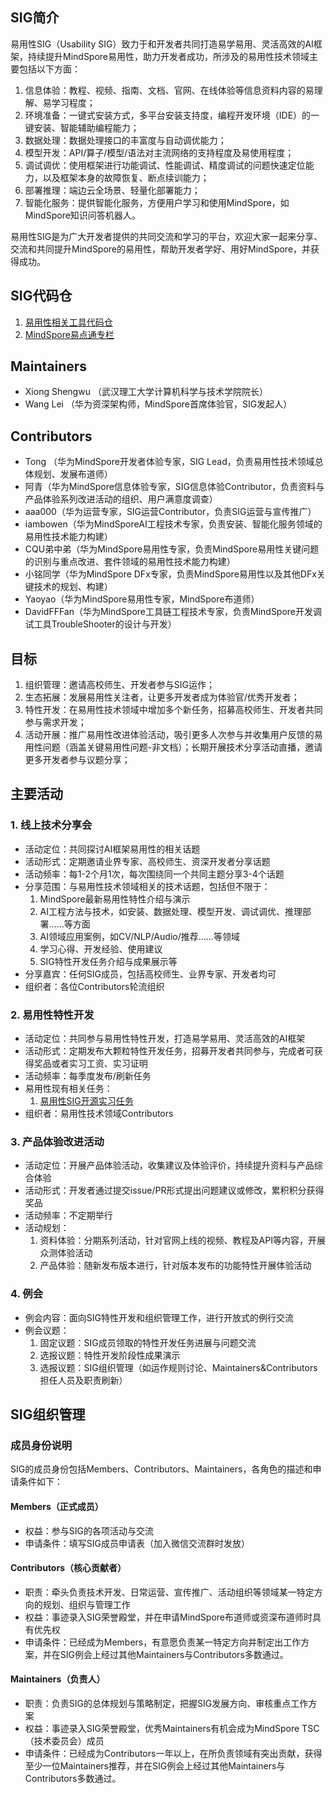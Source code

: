 ## SIG简介

易用性SIG（Usability SIG）致力于和开发者共同打造易学易用、灵活高效的AI框架，持续提升MindSpore易用性，助力开发者成功，所涉及的易用性技术领域主要包括以下方面：

1. 信息体验：教程、视频、指南、文档、官网、在线体验等信息资料内容的易理解、易学习程度；
2. 环境准备：一键式安装方式，多平台安装支持度，编程开发环境（IDE）的一键安装、智能辅助编程能力；
4. 数据处理：数据处理接口的丰富度与自动调优能力；
5. 模型开发：API/算子/模型/语法对主流网络的支持程度及易使用程度；
6. 调试调优：使用框架进行功能调试、性能调试、精度调试的问题快速定位能力，以及框架本身的故障恢复、断点续训能力；
7. 部署推理：端边云全场景、轻量化部署能力；
8. 智能化服务：提供智能化服务，方便用户学习和使用MindSpore，如MindSpore知识问答机器人。

易用性SIG是为广大开发者提供的共同交流和学习的平台，欢迎大家一起来分享、交流和共同提升MindSpore的易用性，帮助开发者学好、用好MindSpore，并获得成功。

## SIG代码仓

1. [易用性相关工具代码仓](https://gitee.com/msu-sig)
2. [MindSpore易点通专栏](https://zhuanlan.zhihu.com/p/505794142)

## Maintainers

* Xiong Shengwu （武汉理工大学计算机科学与技术学院院长）
* Wang Lei （华为资深架构师，MindSpore首席体验官，SIG发起人）

## Contributors

* Tong （华为MindSpore开发者体验专家，SIG Lead，负责易用性技术领域总体规划、发展布道师）
* 阿青（华为MindSpore信息体验专家，SIG信息体验Contributor，负责资料与产品体验系列改进活动的组织、用户满意度调查）
* aaa000（华为运营专家，SIG运营Contributor，负责SIG运营与宣传推广）
* iambowen（华为MindSporeAI工程技术专家，负责安装、智能化服务领域的易用性技术能力构建）
* CQU弟中弟（华为MindSpore易用性专家，负责MindSpore易用性关键问题的识别与重点改进、套件领域的易用性技术能力构建）
* 小铭同学（华为MindSpore DFx专家，负责MindSpore易用性以及其他DFx关键技术的规划、构建）
* Yaoyao（华为MindSpore易用性专家，MindSpore布道师）
* DavidFFFan（华为MindSpore工具链工程技术专家，负责MindSpore开发调试工具TroubleShooter的设计与开发）

## 目标

1. 组织管理：邀请高校师生、开发者参与SIG运作；
2. 生态拓展：发展易用性关注者，让更多开发者成为体验官/优秀开发者；
3. 特性开发：在易用性技术领域中增加多个新任务，招募高校师生、开发者共同参与需求开发；
4. 活动开展：推广易用性改进体验活动，吸引更多人次参与并收集用户反馈的易用性问题（涵盖关键易用性问题-非文档）；长期开展技术分享活动直播，邀请更多开发者参与议题分享；

## 主要活动

### 1. 线上技术分享会

* 活动定位：共同探讨AI框架易用性的相关话题
* 活动形式：定期邀请业界专家、高校师生、资深开发者分享话题
* 活动频率：每1-2个月1次，每次围绕同一个共同主题分享3-4个话题
* 分享范围：与易用性技术领域相关的技术话题，包括但不限于：
  1. MindSpore最新易用性特性介绍与演示
  2. AI工程方法与技术，如安装、数据处理、模型开发、调试调优、推理部署……等方面
  3. AI领域应用案例，如CV/NLP/Audio/推荐……等领域
  4. 学习心得、开发经验、使用建议
  5. SIG特性开发任务介绍与成果展示等
* 分享嘉宾：任何SIG成员，包括高校师生、业界专家、开发者均可
* 组织者：各位Contributors轮流组织

### 2. 易用性特性开发

* 活动定位：共同参与易用性特性开发，打造易学易用、灵活高效的AI框架
* 活动形式：定期发布大颗粒特性开发任务，招募开发者共同参与，完成者可获得奖品或者实习工资、实习证明
* 活动频率：每季度发布/刷新任务
* 易用性现有相关任务：
  1. [易用性SIG开源实习任务](https://gitee.com/mindspore/community/issues/I55JQY)
* 组织者：易用性技术领域Contributors

### 3. 产品体验改进活动

* 活动定位：开展产品体验活动，收集建议及体验评价，持续提升资料与产品综合体验
* 活动形式：开发者通过提交issue/PR形式提出问题建议或修改，累积积分获得奖品
* 活动频率：不定期举行
* 活动规划：
  1. 资料体验：分期系列活动，针对官网上线的视频、教程及API等内容，开展众测体验活动
  2. 产品体验：随新发布版本进行，针对版本发布的功能特性开展体验活动

### 4. 例会

* 例会内容：面向SIG特性开发和组织管理工作，进行开放式的例行交流
* 例会议题：
  1. 固定议题：SIG成员领取的特性开发任务进展与问题交流
  2. 选报议题：特性开发阶段性成果演示
  3. 选报议题：SIG组织管理（如运作规则讨论、Maintainers&Contributors担任人员及职责刷新）

## SIG组织管理

### 成员身份说明

SIG的成员身份包括Members、Contributors、Maintainers，各角色的描述和申请条件如下：

#### Members（正式成员）

* 权益：参与SIG的各项活动与交流
* 申请条件：填写SIG成员申请表（加入微信交流群时发放）

#### Contributors（核心贡献者）

* 职责：牵头负责技术开发、日常运营、宣传推广、活动组织等领域某一特定方向的规划、组织与管理工作
* 权益：事迹录入SIG荣誉殿堂，并在申请MindSpore布道师或资深布道师时具有优先权
* 申请条件：已经成为Members，有意愿负责某一特定方向并制定出工作方案，并在SIG例会上经过其他Maintainers与Contributors多数通过。

#### Maintainers（负责人）

* 职责：负责SIG的总体规划与策略制定，把握SIG发展方向、审核重点工作方案
* 权益：事迹录入SIG荣誉殿堂，优秀Maintainers有机会成为MindSpore TSC（技术委员会）成员
* 申请条件：已经成为Contributors一年以上，在所负责领域有突出贡献，获得至少一位Maintainers推荐，并在SIG例会上经过其他Maintainers与Contributors多数通过。
